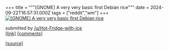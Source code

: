 +++
title = """[GNOME] A very very basic first Debian rice"""
date = 2024-09-22T16:57:31.000Z
tags = ["reddit","wm"]
+++
[![[GNOME] A very very basic first Debian rice](https://b.thumbs.redditmedia.com/fVWYuCLQPTHkiq183x617JwkdsHfeIYhvHXS-rCzJlc.jpg "[GNOME] A very very basic first Debian rice")](https://www.reddit.com/r/unixporn/comments/1fmxxnp/gnome_a_very_very_basic_first_debian_rice/)

submitted by [/u/Hot-Fridge-with-ice](https://www.reddit.com/user/Hot-Fridge-with-ice)  
[\[link\]](https://www.reddit.com/gallery/1fmxxnp) [\[comments\]](https://www.reddit.com/r/unixporn/comments/1fmxxnp/gnome_a_very_very_basic_first_debian_rice/)

[[source]](https://www.reddit.com/r/unixporn/comments/1fmxxnp/gnome_a_very_very_basic_first_debian_rice/)
